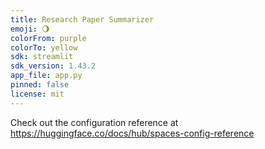 ```yaml
---
title: Research Paper Summarizer
emoji: 🌖
colorFrom: purple
colorTo: yellow
sdk: streamlit
sdk_version: 1.43.2
app_file: app.py
pinned: false
license: mit
---
```


Check out the configuration reference at https://huggingface.co/docs/hub/spaces-config-reference
